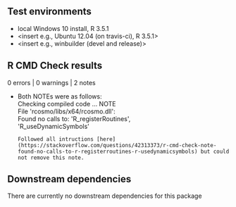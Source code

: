 ## Test environments

* local Windows 10 install, R 3.5.1
* <insert e.g., Ubuntu 12.04 (on travis-ci), R 3.5.1>
* <insert e.g., winbuilder (devel and release)>

## R CMD Check results
0 errors | 0 warnings | 2 notes

* Both NOTEs were as follows:  
  Checking compiled code ... NOTE  
  File 'rcosmo/libs/x64/rcosmo.dll':  
    Found no calls to: 'R_registerRoutines',  
    'R_useDynamicSymbols'

      Followed all intructions [here](https://stackoverflow.com/questions/42313373/r-cmd-check-note-found-no-calls-to-r-registerroutines-r-usedynamicsymbols) but could not remove this note.

## Downstream dependencies
There are currently no downstream dependencies for this package



